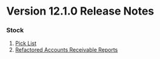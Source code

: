 # Version 12.1.0 Release Notes

### Stock

1. [Pick List](https://erp-quantum.com/docs/user/manual/en/stock/pick-list)
2. [Refactored Accounts Receivable Reports](https://erp-quantum.com/docs/user/manual/en/accounts/accounting-reports#2-accounting-statements)
